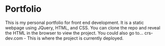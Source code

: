 # Portfolio

This is my personal portfolio for front end development. It is a static webpage using JQuery, HTML, and CSS.
You can clone the repo and reveal the HTML in the browser to view the project. You could also go to...
crs-dev.com - This is where the project is currently deployed.
